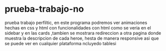 # prueba-trabajo-no
prueba trabajo perfiltic, en este programa podremos ver animaciones hechas en css y html con funcionalidades con html como se veria en el sidebar y en las cards
,tambien se mostrara redireccion a otra pagina donde muestra la descripcion de cada heroe, hesta de manera responsive asi que se puede ver en cualquier plataforma ncluyedo tablesi

